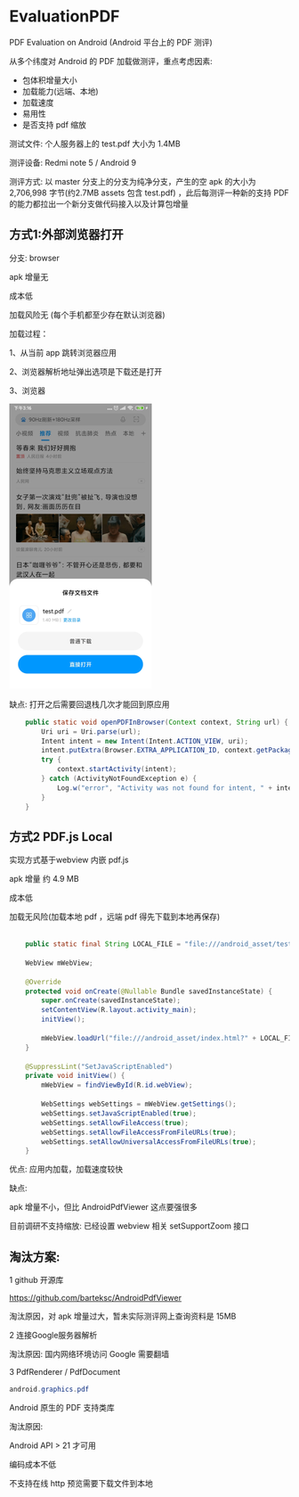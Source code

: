 # EvaluationPDF
PDF Evaluation on Android (Android 平台上的 PDF 测评)



从多个纬度对 Android 的 PDF 加载做测评，重点考虑因素:

- 包体积增量大小
- 加载能力(远端、本地)
- 加载速度
- 易用性
- 是否支持 pdf 缩放



测试文件: 个人服务器上的 test.pdf  大小为 1.4MB

测评设备: Redmi note 5 / Android 9

测评方式: 以 master 分支上的分支为纯净分支，产生的空 apk 的大小为 2,706,998  字节(约2.7MB assets 包含 test.pdf) ，此后每测评一种新的支持 PDF 的能力都拉出一个新分支做代码接入以及计算包增量



## 方式1:外部浏览器打开

分支: browser 

apk 增量无

成本低

加载风险无 (每个手机都至少存在默认浏览器)

加载过程：

1、从当前 app 跳转浏览器应用

2、浏览器解析地址弹出选项是下载还是打开

3、浏览器

<img src="images/browser_open.jpg" alt="browser_open" style="zoom:50%;" />

缺点: 打开之后需要回退栈几次才能回到原应用



```java
    public static void openPDFInBrowser(Context context, String url) {
        Uri uri = Uri.parse(url);
        Intent intent = new Intent(Intent.ACTION_VIEW, uri);
        intent.putExtra(Browser.EXTRA_APPLICATION_ID, context.getPackageName());
        try {
            context.startActivity(intent);
        } catch (ActivityNotFoundException e) {
            Log.w("error", "Activity was not found for intent, " + intent.toString());
        }
    }

```

## 方式2 PDF.js Local 

实现方式基于webview 内嵌 pdf.js 

apk 增量 约 4.9 MB 

成本低

加载无风险(加载本地 pdf ，远端 pdf 得先下载到本地再保存)



```java

    public static final String LOCAL_FILE = "file:///android_asset/test.pdf";

    WebView mWebView;

    @Override
    protected void onCreate(@Nullable Bundle savedInstanceState) {
        super.onCreate(savedInstanceState);
        setContentView(R.layout.activity_main);
        initView();

        mWebView.loadUrl("file:///android_asset/index.html?" + LOCAL_FILE);
    }

    @SuppressLint("SetJavaScriptEnabled")
    private void initView() {
        mWebView = findViewById(R.id.webView);

        WebSettings webSettings = mWebView.getSettings();
        webSettings.setJavaScriptEnabled(true);
        webSettings.setAllowFileAccess(true);
        webSettings.setAllowFileAccessFromFileURLs(true);
        webSettings.setAllowUniversalAccessFromFileURLs(true);
    }
```





优点: 应用内加载，加载速度较快

缺点: 

apk 增量不小，但比 AndroidPdfViewer 这点要强很多

目前调研不支持缩放: 已经设置 webview 相关 setSupportZoom 接口



## 淘汰方案:

1 github 开源库 

https://github.com/barteksc/AndroidPdfViewer 

淘汰原因，对 apk 增量过大，暂未实际测评网上查询资料是 15MB 



2 连接Google服务器解析

淘汰原因: 国内网络环境访问 Google 需要翻墙



3 PdfRenderer / PdfDocument

```java
android.graphics.pdf
```

Android 原生的 PDF 支持类库

淘汰原因: 

Android API > 21 才可用

编码成本不低

不支持在线 http 预览需要下载文件到本地
